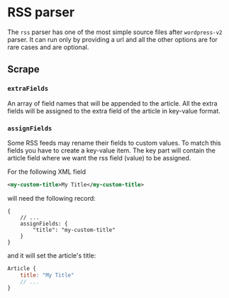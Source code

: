 # RSS parser

The `rss` parser has one of the most simple source files after `wordpress-v2` parser.
It can run only by providing a url and all the other options are for rare cases and are optional.

## Scrape

### `extraFields`
An array of field names that will be appended to the article.
All the extra fields will be assigned to the extra field of the article in key-value format.

### `assignFields`

Some RSS feeds may rename their fields to custom values.
To match this fields you have to create a key-value item.
The key part will contain the article field where we want the rss field (value) to be assigned.

For the following XML field
```xml
<my-custom-title>My Title</my-custom-title>
```
will need the following record:
```json5
{
    // ...
    assignFields: {
        "title": "my-custom-title"
    }
}
```
and it will set the article's title:
```js
Article {
    title: "My Title"
    // ...
}
```

